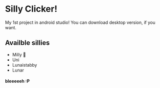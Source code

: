 # Silly Clicker!

My 1st project in android studio! You can download desktop version, if you want.

## Availble sillies 
- Milly 👅
- Uni
- Lunaistabby
- Lunar


#### bleeeeeh :P
